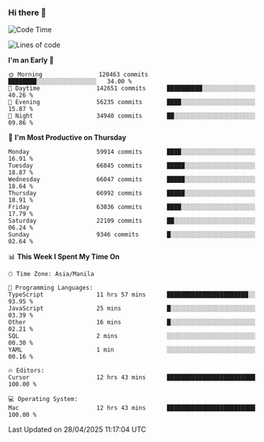 ### Hi there 👋

<!--START_SECTION:waka-->
![Code Time](http://img.shields.io/badge/Code%20Time-6%2C017%20hrs%2019%20mins-blue)

![Lines of code](https://img.shields.io/badge/From%20Hello%20World%20I%27ve%20Written-128.1%20million%20lines%20of%20code-blue)

**I'm an Early 🐤** 

```text
🌞 Morning                120463 commits      ████████░░░░░░░░░░░░░░░░░   34.00 % 
🌆 Daytime                142651 commits      ██████████░░░░░░░░░░░░░░░   40.26 % 
🌃 Evening                56235 commits       ████░░░░░░░░░░░░░░░░░░░░░   15.87 % 
🌙 Night                  34940 commits       ██░░░░░░░░░░░░░░░░░░░░░░░   09.86 % 
```
📅 **I'm Most Productive on Thursday** 

```text
Monday                   59914 commits       ████░░░░░░░░░░░░░░░░░░░░░   16.91 % 
Tuesday                  66845 commits       █████░░░░░░░░░░░░░░░░░░░░   18.87 % 
Wednesday                66047 commits       █████░░░░░░░░░░░░░░░░░░░░   18.64 % 
Thursday                 66992 commits       █████░░░░░░░░░░░░░░░░░░░░   18.91 % 
Friday                   63036 commits       ████░░░░░░░░░░░░░░░░░░░░░   17.79 % 
Saturday                 22109 commits       ██░░░░░░░░░░░░░░░░░░░░░░░   06.24 % 
Sunday                   9346 commits        █░░░░░░░░░░░░░░░░░░░░░░░░   02.64 % 
```


📊 **This Week I Spent My Time On** 

```text
🕑︎ Time Zone: Asia/Manila

💬 Programming Languages: 
TypeScript               11 hrs 57 mins      ███████████████████████░░   93.95 % 
JavaScript               25 mins             █░░░░░░░░░░░░░░░░░░░░░░░░   03.39 % 
Other                    16 mins             █░░░░░░░░░░░░░░░░░░░░░░░░   02.21 % 
SQL                      2 mins              ░░░░░░░░░░░░░░░░░░░░░░░░░   00.30 % 
YAML                     1 min               ░░░░░░░░░░░░░░░░░░░░░░░░░   00.16 % 

🔥 Editors: 
Cursor                   12 hrs 43 mins      █████████████████████████   100.00 % 

💻 Operating System: 
Mac                      12 hrs 43 mins      █████████████████████████   100.00 % 
```


 Last Updated on 28/04/2025 11:17:04 UTC
<!--END_SECTION:waka-->


<!--
**rad182/rad182** is a ✨ _special_ ✨ repository because its `README.md` (this file) appears on your GitHub profile.

Here are some ideas to get you started:

- 🔭 I’m currently working on ...
- 🌱 I’m currently learning ...
- 👯 I’m looking to collaborate on ...
- 🤔 I’m looking for help with ...
- 💬 Ask me about ...
- 📫 How to reach me: ...
- 😄 Pronouns: ...
- ⚡ Fun fact: ...
-->
